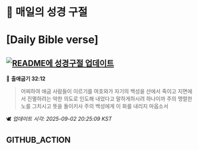 # 🙏 매일의 성경 구절
# [Daily Bible verse]
## [![README에 성경구절 업데이트](https://github.com/DONGSUKA/first_test/actions/workflows/update-readme-bible.yml/badge.svg)](https://github.com/DONGSUKA/first_test/actions/workflows/update-readme-bible.yml)
<!-- START_BIBLE_VERSE -->
📖 **출애굽기 32:12**
> 어찌하여 애굽 사람들이 이르기를 여호와가 자기의 백성을 산에서 죽이고 지면에서 진멸하려는 악한 의도로 인도해 내었다고 말하게하시려 하나이까 주의 맹렬한 노를 그치시고 뜻을 돌이키사 주의 백성에게 이 화를 내리지 마옵소서

🕊️ _업데이트 시각: 2025-09-02 20:25:09 KST_
  <!-- END_BIBLE_VERSE -->
## GITHUB_ACTION
